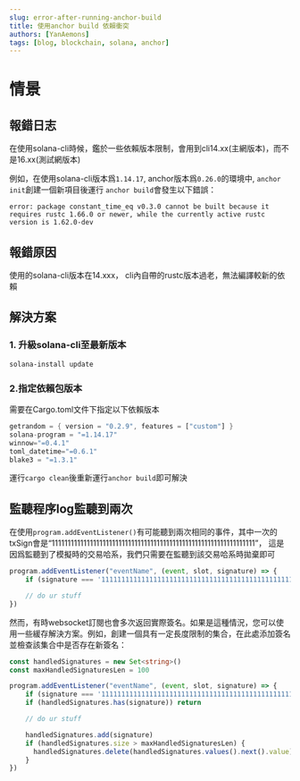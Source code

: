 ```yaml
---
slug: error-after-running-anchor-build
title: 使用anchor build 依賴衝突
authors: [YanAemons]
tags: [blog, blockchain, solana, anchor]
---
```


# 情景

<!-- truncate -->

## 報錯日志

在使用solana-cli時候，鑑於一些依賴版本限制，會用到cli14.xx(主網版本)，而不是16.xx(測試網版本)

例如，在使用solana-cli版本爲`1.14.17`, anchor版本爲`0.26.0`的環境中, `anchor init`創建一個新項目後運行 `anchor build`會發生以下錯誤：

```shell
error: package constant_time_eq v0.3.0 cannot be built because it requires rustc 1.66.0 or newer, while the currently active rustc version is 1.62.0-dev
```



## 報錯原因

使用的solana-cli版本在14.xxx， cli內自帶的rustc版本過老，無法編譯較新的依賴

## 解決方案

### 1. 升級solana-cli至最新版本

```shell
solana-install update
```

### 2.指定依賴包版本

需要在Cargo.toml文件下指定以下依賴版本

```rust
getrandom = { version = "0.2.9", features = ["custom"] }
solana-program = "=1.14.17"
winnow="=0.4.1"
toml_datetime="=0.6.1"
blake3 = "=1.3.1"
```

運行`cargo clean`後重新運行`anchor build`即可解決

##

## 監聽程序log監聽到兩次

在使用`program.addEventListener()`有可能聽到兩次相同的事件，其中一次的txSign會是“1111111111111111111111111111111111111111111111111111111111111111”， 這是因爲監聽到了模擬時的交易哈系，我們只需要在監聽到該交易哈系時拋棄即可

```ts
program.addEventListener("eventName", (event, slot, signature) => {
    if (signature === '1111111111111111111111111111111111111111111111111111111111111111') return

    // do ur stuff
})
```

然而，有時websocket訂閱也會多次返回實際簽名。如果是這種情況，您可以使用一些緩存解決方案。例如，創建一個具有一定長度限制的集合，在此處添加簽名並檢查該集合中是否存在新簽名：

```ts
const handledSignatures = new Set<string>()
const maxHandledSignaturesLen = 100

program.addEventListener("eventName", (event, slot, signature) => {
    if (signature === '1111111111111111111111111111111111111111111111111111111111111111') return
    if (handledSignatures.has(signature)) return

    // do ur stuff

    handledSignatures.add(signature)
    if (handledSignatures.size > maxHandledSignaturesLen) {
      handledSignatures.delete(handledSignatures.values().next().value)
    }
})
```
